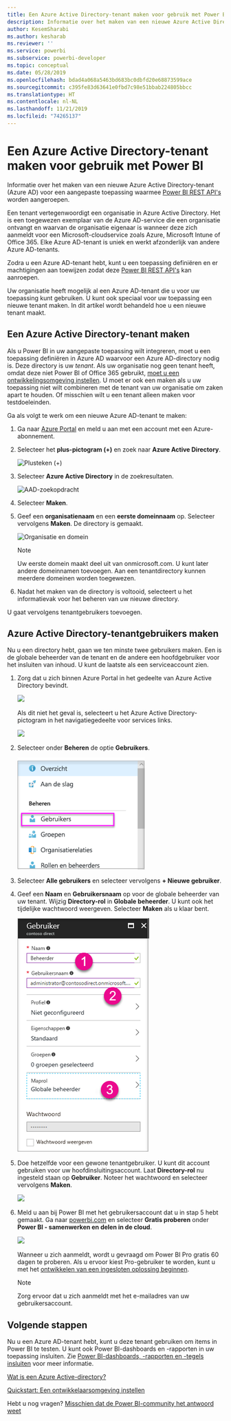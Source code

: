 ```yaml
---
title: Een Azure Active Directory-tenant maken voor gebruik met Power BI
description: Informatie over het maken van een nieuwe Azure Active Directory-tenant (Azure AD) voor een aangepaste toepassing waarmee Power BI REST API's worden aangeroepen.
author: KesemSharabi
ms.author: kesharab
ms.reviewer: ''
ms.service: powerbi
ms.subservice: powerbi-developer
ms.topic: conceptual
ms.date: 05/28/2019
ms.openlocfilehash: bdad4a068a5463bd683bc0dbfd20e68873599ace
ms.sourcegitcommit: c395fe83d63641e0fbd7c98e51bbab224805bbcc
ms.translationtype: HT
ms.contentlocale: nl-NL
ms.lasthandoff: 11/21/2019
ms.locfileid: "74265137"
---
```

# <a name="create-an-azure-active-directory-tenant-to-use-with-power-bi"></a>Een Azure Active Directory-tenant maken voor gebruik met Power BI

Informatie over het maken van een nieuwe Azure Active Directory-tenant (Azure AD) voor een aangepaste toepassing waarmee [Power BI REST API's](rest-api-reference.md) worden aangeroepen.

Een tenant vertegenwoordigt een organisatie in Azure Active Directory. Het is een toegewezen exemplaar van de Azure AD-service die een organisatie ontvangt en waarvan de organisatie eigenaar is wanneer deze zich aanmeldt voor een Microsoft-cloudservice zoals Azure, Microsoft Intune of Office 365. Elke Azure AD-tenant is uniek en werkt afzonderlijk van andere Azure AD-tenants.

Zodra u een Azure AD-tenant hebt, kunt u een toepassing definiëren en er machtigingen aan toewijzen zodat deze [Power BI REST API's](rest-api-reference.md) kan aanroepen.

Uw organisatie heeft mogelijk al een Azure AD-tenant die u voor uw toepassing kunt gebruiken. U kunt ook speciaal voor uw toepassing een nieuwe tenant maken. In dit artikel wordt behandeld hoe u een nieuwe tenant maakt.

## <a name="create-an-azure-active-directory-tenant"></a>Een Azure Active Directory-tenant maken

Als u Power BI in uw aangepaste toepassing wilt integreren, moet u een toepassing definiëren in Azure AD waarvoor een Azure AD-directory nodig is. Deze directory is uw *tenant*. Als uw organisatie nog geen tenant heeft, omdat deze niet Power BI of Office 365 gebruikt, [moet u een ontwikkelingsomgeving instellen](https://docs.microsoft.com/azure/active-directory/develop/active-directory-howto-tenant). U moet er ook een maken als u uw toepassing niet wilt combineren met de tenant van uw organisatie om zaken apart te houden. Of misschien wilt u een tenant alleen maken voor testdoeleinden.

Ga als volgt te werk om een nieuwe Azure AD-tenant te maken:

1. Ga naar [Azure Portal](https://portal.azure.com) en meld u aan met een account met een Azure-abonnement.

2. Selecteer het **plus-pictogram (+)** en zoek naar **Azure Active Directory**.

    ![Plusteken (+)](media/create-an-azure-active-directory-tenant/new-directory.png)

3. Selecteer **Azure Active Directory** in de zoekresultaten.

    ![AAD-zoekopdracht](media/create-an-azure-active-directory-tenant/new-directory2.png)

4. Selecteer **Maken**.

5. Geef een **organisatienaam** en een **eerste domeinnaam** op. Selecteer vervolgens **Maken**. De directory is gemaakt.

    ![Organisatie en domein](media/create-an-azure-active-directory-tenant/organization-and-domain.png)

   > [!NOTE]
   > Uw eerste domein maakt deel uit van onmicrosoft.com. U kunt later andere domeinnamen toevoegen. Aan een tenantdirectory kunnen meerdere domeinen worden toegewezen.

6. Nadat het maken van de directory is voltooid, selecteert u het informatievak voor het beheren van uw nieuwe directory.

U gaat vervolgens tenantgebruikers toevoegen.

## <a name="create-azure-active-directory-tenant-users"></a>Azure Active Directory-tenantgebruikers maken

Nu u een directory hebt, gaan we ten minste twee gebruikers maken. Een is de globale beheerder van de tenant en de andere een hoofdgebruiker voor het insluiten van inhoud. U kunt de laatste als een serviceaccount zien.

1. Zorg dat u zich binnen Azure Portal in het gedeelte van Azure Active Directory bevindt.

    ![](media/create-an-azure-active-directory-tenant/aad-flyout.png)

    Als dit niet het geval is, selecteert u het Azure Active Directory-pictogram in het navigatiegedeelte voor services links.

    ![](media/create-an-azure-active-directory-tenant/aad-service.png)

2. Selecteer onder **Beheren** de optie **Gebruikers**.

    ![](media/create-an-azure-active-directory-tenant/users-and-groups.png)

3. Selecteer **Alle gebruikers** en selecteer vervolgens **+ Nieuwe gebruiker**.

4. Geef een **Naam** en **Gebruikersnaam** op voor de globale beheerder van uw tenant. Wijzig **Directory-rol** in **Globale beheerder**. U kunt ook het tijdelijke wachtwoord weergeven. Selecteer **Maken** als u klaar bent.

    ![](media/create-an-azure-active-directory-tenant/global-admin.png)

5. Doe hetzelfde voor een gewone tenantgebruiker. U kunt dit account gebruiken voor uw hoofdinsluitingsaccount. Laat **Directory-rol** nu ingesteld staan op **Gebruiker**. Noteer het wachtwoord en selecteer vervolgens **Maken**.

    ![](media/create-an-azure-active-directory-tenant/pbiembed-user.png)

6. Meld u aan bij Power BI met het gebruikersaccount dat u in stap 5 hebt gemaakt. Ga naar [powerbi.com](https://powerbi.microsoft.com/get-started/) en selecteer **Gratis proberen** onder **Power BI - samenwerken en delen in de cloud**.

    ![](media/create-an-azure-active-directory-tenant/try-powerbi-free.png)

    Wanneer u zich aanmeldt, wordt u gevraagd om Power BI Pro gratis 60 dagen te proberen. Als u ervoor kiest Pro-gebruiker te worden, kunt u met het [ontwikkelen van een ingesloten oplossing beginnen](embedding-content.md).

   > [!NOTE]
   > Zorg ervoor dat u zich aanmeldt met het e-mailadres van uw gebruikersaccount.

## <a name="next-steps"></a>Volgende stappen

Nu u een Azure AD-tenant hebt, kunt u deze tenant gebruiken om items in Power BI te testen. U kunt ook Power BI-dashboards en -rapporten in uw toepassing insluiten. Zie [Power BI-dashboards, -rapporten en -tegels insluiten](embedding-content.md) voor meer informatie.

[Wat is een Azure Active-directory?](https://docs.microsoft.com/azure/active-directory/active-directory-whatis) 
 
[Quickstart: Een ontwikkelaarsomgeving instellen](https://docs.microsoft.com/azure/active-directory/develop/active-directory-howto-tenant)  

Hebt u nog vragen? [Misschien dat de Power BI-community het antwoord weet](https://community.powerbi.com/)

